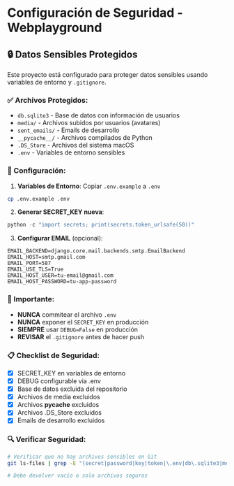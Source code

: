 # Configuración de Seguridad - Webplayground

## 🔒 Datos Sensibles Protegidos

Este proyecto está configurado para proteger datos sensibles usando variables de entorno y `.gitignore`.

### ✅ Archivos Protegidos:
- `db.sqlite3` - Base de datos con información de usuarios
- `media/` - Archivos subidos por usuarios (avatares)
- `sent_emails/` - Emails de desarrollo
- `__pycache__/` - Archivos compilados de Python  
- `.DS_Store` - Archivos del sistema macOS
- `.env` - Variables de entorno sensibles

### 🔧 Configuración:

1. **Variables de Entorno**: Copiar `.env.example` a `.env`
```bash
cp .env.example .env
```

2. **Generar SECRET_KEY nueva**:
```python
python -c "import secrets; print(secrets.token_urlsafe(50))"
```

3. **Configurar EMAIL** (opcional):
```env
EMAIL_BACKEND=django.core.mail.backends.smtp.EmailBackend
EMAIL_HOST=smtp.gmail.com
EMAIL_PORT=587
EMAIL_USE_TLS=True
EMAIL_HOST_USER=tu-email@gmail.com
EMAIL_HOST_PASSWORD=tu-app-password
```

### 🚨 Importante:
- **NUNCA** commitear el archivo `.env`
- **NUNCA** exponer el `SECRET_KEY` en producción
- **SIEMPRE** usar `DEBUG=False` en producción
- **REVISAR** el `.gitignore` antes de hacer push

### 📋 Checklist de Seguridad:
- [x] SECRET_KEY en variables de entorno
- [x] DEBUG configurable via .env
- [x] Base de datos excluida del repositorio
- [x] Archivos de media excluidos
- [x] Archivos __pycache__ excluidos
- [x] Archivos .DS_Store excluidos
- [x] Emails de desarrollo excluidos

### 🔍 Verificar Seguridad:
```bash
# Verificar que no hay archivos sensibles en Git
git ls-files | grep -E "(secret|password|key|token|\.env|db\.sqlite3|media/|sent_emails/|__pycache__|\.DS_Store)"

# Debe devolver vacío o solo archivos seguros
```
